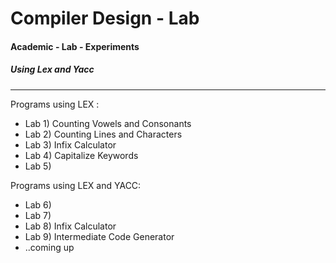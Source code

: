 # Compiler Design - Lab
#### Academic - Lab - Experiments
##### Using Lex and Yacc
<hr>

Programs using LEX : 
- Lab 1) Counting Vowels and Consonants
- Lab 2) Counting Lines and Characters
- Lab 3) Infix Calculator
- Lab 4) Capitalize Keywords
- Lab 5)

Programs using LEX and YACC: 
- Lab 6)
- Lab 7) 
- Lab 8) Infix Calculator
- Lab 9) Intermediate Code Generator
- ..coming up
